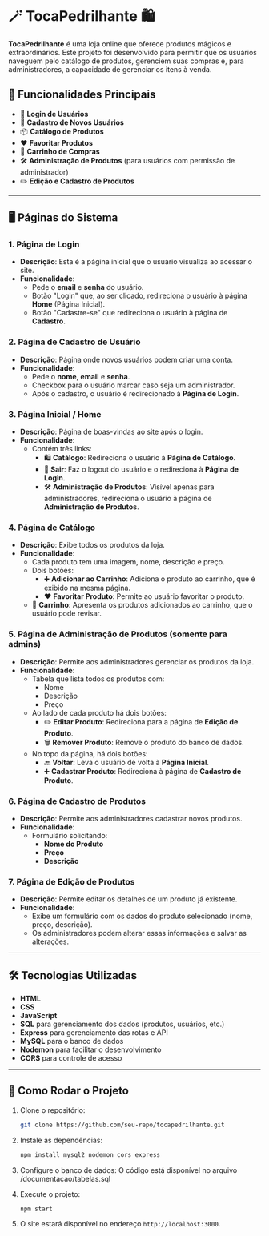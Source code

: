 
# 🪄 TocaPedrilhante 🛍️

**TocaPedrilhante** é uma loja online que oferece produtos mágicos e extraordinários. Este projeto foi desenvolvido para permitir que os usuários naveguem pelo catálogo de produtos, gerenciem suas compras e, para administradores, a capacidade de gerenciar os itens à venda.

## 🌟 Funcionalidades Principais

- 🔐 **Login de Usuários**
- 📝 **Cadastro de Novos Usuários**
- 📦 **Catálogo de Produtos**
- ❤️ **Favoritar Produtos**
- 🛒 **Carrinho de Compras**
- 🛠️ **Administração de Produtos** (para usuários com permissão de administrador)
- ✏️ **Edição e Cadastro de Produtos**

---

## 🖥️ Páginas do Sistema

### 1. Página de Login

- **Descrição**: Esta é a página inicial que o usuário visualiza ao acessar o site.
- **Funcionalidade**:
  - Pede o **email** e **senha** do usuário.
  - Botão "Login" que, ao ser clicado, redireciona o usuário à página **Home** (Página Inicial).
  - Botão "Cadastre-se" que redireciona o usuário à página de **Cadastro**.

### 2. Página de Cadastro de Usuário

- **Descrição**: Página onde novos usuários podem criar uma conta.
- **Funcionalidade**:
  - Pede o **nome**, **email** e **senha**.
  - Checkbox para o usuário marcar caso seja um administrador.
  - Após o cadastro, o usuário é redirecionado à **Página de Login**.

### 3. Página Inicial / Home

- **Descrição**: Página de boas-vindas ao site após o login.
- **Funcionalidade**:
  - Contém três links:
    - 🛍️ **Catálogo**: Redireciona o usuário à **Página de Catálogo**.
    - 🚪 **Sair**: Faz o logout do usuário e o redireciona à **Página de Login**.
    - 🛠️ **Administração de Produtos**: Visível apenas para administradores, redireciona o usuário à página de **Administração de Produtos**.

### 4. Página de Catálogo

- **Descrição**: Exibe todos os produtos da loja.
- **Funcionalidade**:
  - Cada produto tem uma imagem, nome, descrição e preço.
  - Dois botões:
    - ➕ **Adicionar ao Carrinho**: Adiciona o produto ao carrinho, que é exibido na mesma página.
    - ❤️ **Favoritar Produto**: Permite ao usuário favoritar o produto.
  - 🛒 **Carrinho**: Apresenta os produtos adicionados ao carrinho, que o usuário pode revisar.

### 5. Página de Administração de Produtos (somente para admins)

- **Descrição**: Permite aos administradores gerenciar os produtos da loja.
- **Funcionalidade**:
  - Tabela que lista todos os produtos com:
    - Nome
    - Descrição
    - Preço
  - Ao lado de cada produto há dois botões:
    - ✏️ **Editar Produto**: Redireciona para a página de **Edição de Produto**.
    - 🗑️ **Remover Produto**: Remove o produto do banco de dados.
  - No topo da página, há dois botões:
    - 🔙 **Voltar**: Leva o usuário de volta à **Página Inicial**.
    - ➕ **Cadastrar Produto**: Redireciona à página de **Cadastro de Produto**.

### 6. Página de Cadastro de Produtos

- **Descrição**: Permite aos administradores cadastrar novos produtos.
- **Funcionalidade**:
  - Formulário solicitando:
    - **Nome do Produto**
    - **Preço**
    - **Descrição**

### 7. Página de Edição de Produtos

- **Descrição**: Permite editar os detalhes de um produto já existente.
- **Funcionalidade**:
  - Exibe um formulário com os dados do produto selecionado (nome, preço, descrição).
  - Os administradores podem alterar essas informações e salvar as alterações.

---

## 🛠️ Tecnologias Utilizadas

- **HTML**
- **CSS**
- **JavaScript**
- **SQL** para gerenciamento dos dados (produtos, usuários, etc.)
- **Express** para gerenciamento das rotas e API
- **MySQL** para o banco de dados
- **Nodemon** para facilitar o desenvolvimento
- **CORS** para controle de acesso

---

## 🚀 Como Rodar o Projeto

1. Clone o repositório:
   ```bash
   git clone https://github.com/seu-repo/tocapedrilhante.git
   ```

2. Instale as dependências:
   ```bash
   npm install mysql2 nodemon cors express
   ```

3. Configure o banco de dados:
    O código está disponível no arquivo /documentacao/tabelas.sql

4. Execute o projeto:
   ```bash
   npm start
   ```

5. O site estará disponível no endereço `http://localhost:3000`.